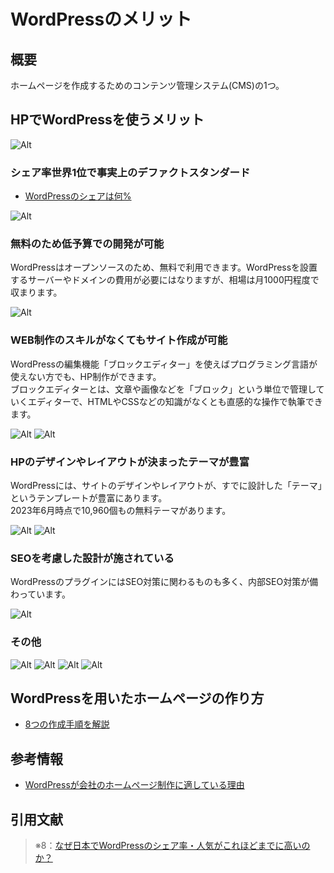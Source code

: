 # WordPressのメリット

## 概要

ホームページを作成するためのコンテンツ管理システム(CMS)の1つ。  

## HPでWordPressを使うメリット

![Alt](../13_Ref/448_WordPress/448_WordPress_テーマ選定※8_2.png)

### シェア率世界1位で事実上のデファクトスタンダード

- [WordPressのシェアは何%](https://blog-bootcamp.jp/start/wordpress-share/)

![Alt](../13_Ref/448_WordPress/448_WordPress_テーマ選定※8_1.png)

### 無料のため低予算での開発が可能

WordPressはオープンソースのため、無料で利用できます。WordPressを設置するサーバーやドメインの費用が必要にはなりますが、相場は月1000円程度で収まります。  

![Alt](../13_Ref/448_WordPress/448_WordPress_テーマ選定※8_3.png)

### WEB制作のスキルがなくてもサイト作成が可能

WordPressの編集機能「ブロックエディター」を使えばプログラミング言語が使えない方でも、HP制作ができます。  
ブロックエディターとは、文章や画像などを「ブロック」という単位で管理していくエディターで、HTMLやCSSなどの知識がなくとも直感的な操作で執筆できます。  

![Alt](../13_Ref/448_WordPress/448_WordPress_テーマ選定※8_4.png)
![Alt](../13_Ref/448_WordPress/448_WordPress_テーマ選定※8_5.png)

### HPのデザインやレイアウトが決まったテーマが豊富

WordPressには、サイトのデザインやレイアウトが、すでに設計した「テーマ」というテンプレートが豊富にあります。  
2023年6月時点で10,960個もの無料テーマがあります。

![Alt](../13_Ref/448_WordPress/448_WordPress_テーマ選定※8_7.png)
![Alt](../13_Ref/448_WordPress/448_WordPress_テーマ選定※8_8.png)

### SEOを考慮した設計が施されている

WordPressのプラグインにはSEO対策に関わるものも多く、内部SEO対策が備わっています。  

![Alt](../13_Ref/448_WordPress/448_WordPress_テーマ選定※8_6.png)

### その他

![Alt](../13_Ref/448_WordPress/448_WordPress_テーマ選定※8_9.png)
![Alt](../13_Ref/448_WordPress/448_WordPress_テーマ選定※8_10.png)
![Alt](../13_Ref/448_WordPress/448_WordPress_テーマ選定※8_11.png)
![Alt](../13_Ref/448_WordPress/448_WordPress_テーマ選定※8_12.png)

## WordPressを用いたホームページの作り方

- [8つの作成手順を解説](https://www.webdeki.com/column/9845/)

## 参考情報

- [WordPressが会社のホームページ制作に適している理由](https://www.xserver.ne.jp/bizhp/why-wordpress-is-suitable/#%E4%B8%96%E7%95%8C%E3%82%B7%E3%82%A7%E3%82%A21%E4%BD%8D)

## 引用文献

> ※8：[なぜ日本でWordPressのシェア率・人気がこれほどまでに高いのか？](https://www.1st-net.jp/blog/wordpress-popular-reason/)
